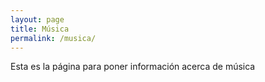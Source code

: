 ```yaml
---
layout: page
title: Música
permalink: /musica/
---
```


Esta es la página para poner información acerca de música
